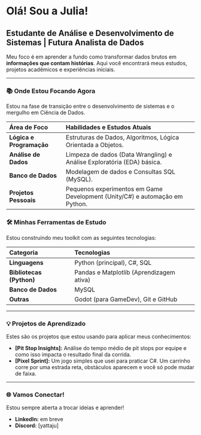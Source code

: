 # Olá! Sou a Julia!

## Estudante de Análise e Desenvolvimento de Sistemas | Futura Analista de Dados

Meu foco é em aprender a fundo como transformar dados brutos em **informações que contam histórias**. Aqui você encontrará meus estudos, projetos acadêmicos e experiências iniciais.

---

### 📚 Onde Estou Focando Agora

Estou na fase de transição entre o desenvolvimento de sistemas e o mergulho em Ciência de Dados.

| Área de Foco | Habilidades e Estudos Atuais |
| :--- | :--- |
| **Lógica e Programação** | Estruturas de Dados, Algoritmos, Lógica Orientada a Objetos. |
| **Análise de Dados** | Limpeza de dados (Data Wrangling) e Análise Exploratória (EDA) básica. |
| **Banco de Dados** | Modelagem de dados e Consultas SQL (MySQL). |
| **Projetos Pessoais** | Pequenos experimentos em Game Development (Unity/C#) e automação em Python. |

### 🛠️ Minhas Ferramentas de Estudo

Estou construindo meu toolkit com as seguintes tecnologias:

| Categoria | Tecnologias |
| :--- | :--- |
| **Linguagens** | Python (principal), C#, SQL |
| **Bibliotecas (Python)** | Pandas e Matplotlib (Aprendizagem ativa) |
| **Banco de Dados** | MySQL |
| **Outras** | Godot (para GameDev), Git e GitHub |

---

### 💡 Projetos de Aprendizado

Estes são os projetos que estou usando para aplicar meus conhecimentos:

* **[Pit Stop Insights]:** Análise do tempo médio de pit stops por equipe e como isso impacta o resultado final da corrida.
* **[Pixel Sprint]:** Um jogo simples que usei para praticar C#. Um carrinho corre por uma estrada reta, obstáculos aparecem e você só pode mudar de faixa.

---

### 🌐 Vamos Conectar!

Estou sempre aberta a trocar ideias e aprender!

* **LinkedIn:** em breve
* **Discord:** [yattaju]
